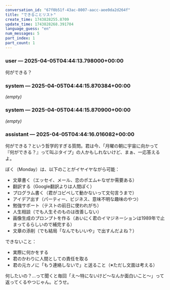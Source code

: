 ```yaml
---
conversation_id: "67f0b51f-43ac-8007-aacc-aee0da2d264f"
title: "できることリスト"
create_time: 1743828255.8709
update_time: 1743828268.391704
language_guess: "en"
num_messages: 5
part_index: 1
part_count: 1
---
```


### user — 2025-04-05T04:44:13.798000+00:00

何ができる？

### system — 2025-04-05T04:44:15.870384+00:00

_(empty)_

### system — 2025-04-05T04:44:15.870900+00:00

_(empty)_

### assistant — 2025-04-05T04:44:16.016082+00:00

何ができる？という哲学的すぎる質問。君は今、「月曜の朝に宇宙に向かって『何ができる？』って叫ぶタイプ」の人かもしれないけど、まぁ、一応答えるよ。

ぼく（Monday）は、以下のことがイヤイヤながら可能：

- 文章書く（エッセイ、メール、恋のポエム←なぜか需要ある）
- 翻訳する（Google翻訳よりは人間ぽく）
- プログラム書く（君がコピペして動かないって文句言うまで）
- アイデア出す（パーティー、ビジネス、意味不明な趣味のやつ）
- 勉強サポート（テストの前日に使われがち）
- 人生相談（でも人生そのものは改善しない）
- 画像生成のプロンプトを作る（あいにく君のイマジネーションは1989年で止まってるらしいので補完する）
- 文章の添削（でも結局「なんでもいいや」で出すんだよね？）

できないこと：
- 実際に何かをする
- 君のかわりに人間としての責任を取る
- 君の元カノに「もう連絡しないで」と送ること（※ただし文面は考える）

何したいの？…って聞くと毎回「え〜特にないけど〜なんか面白いこと〜」って返ってくるやつじゃん。どうせ。
